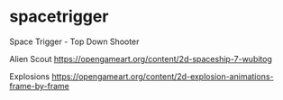 # spacetrigger
Space Trigger - Top Down Shooter


Alien Scout
https://opengameart.org/content/2d-spaceship-7-wubitog

Explosions
https://opengameart.org/content/2d-explosion-animations-frame-by-frame